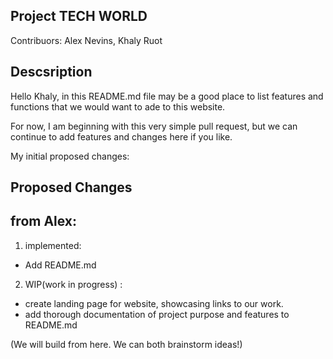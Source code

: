 ## Project TECH WORLD

Contribuors: Alex Nevins, Khaly Ruot

## Descsription

Hello Khaly, in this README.md file may be a good place to list features and functions that we would want to ade to this website.

For now, I am beginning with this very simple pull request, but we can continue to add features and changes here if you like.

My initial proposed changes:

## Proposed Changes

## from Alex:

1. implemented:

- Add README.md

2.  WIP(work in progress) :

- create landing page for website, showcasing links to our work.
- add thorough documentation of project purpose and features to README.md

(We will build from here. We can both brainstorm ideas!)
